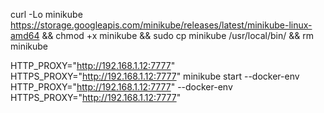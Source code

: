curl -Lo minikube https://storage.googleapis.com/minikube/releases/latest/minikube-linux-amd64 && chmod +x minikube && sudo cp minikube /usr/local/bin/ && rm minikube

HTTP_PROXY="http://192.168.1.12:7777"   HTTPS_PROXY="http://192.168.1.12:7777" minikube start  --docker-env HTTP_PROXY="http://192.168.1.12:7777"  --docker-env HTTPS_PROXY="http://192.168.1.12:7777"



